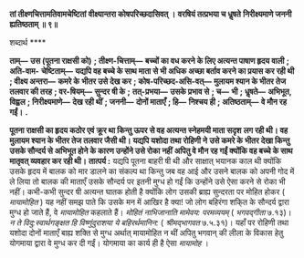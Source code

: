**तां तीक्ष्णचित्तामतिवामचेष्टितां** **वीक्ष्यान्तरा कोषपरिच्छदासिवत् ।** **वरषियं तत्प्रभया च धॢषते** **निरीक्ष्यमाणे जननी ह्यतिष्ठताम् ॥ ९॥** 

शब्दार्थ **** 

**ताम्—** **उस (पूतना राक्षसी को)** **; तीक्ष्ण-चित्ताम्—** **बच्चों का वध करने के लिए अत्यन्त पाषाण हृदय वाली** **; अति-वाम-** **चेष्टिताम्—** **यद्यपि वह बच्चे के साथ माता से भी अधिक अच्छा बर्ताव करने का प्रयास कर रही थी** **; वीक्ष्य अन्तरा—** **कमरे के** **भीतर उसे देख कर** **; कोष-परिच्छद-असि-वत्—** **मुलायम श्यान के भीतर तेज तलवार की तरह** **; वर-षियम्—** **सुन्दर षी के** **;** **तत्-प्रभया—** **उसके प्रभाव से** **; च—** **भी** **; धॢषते—** **अभिभूत, विह्वल** **; निरीक्ष्यमाणे—** **देख रही थीं** **; जननी—** **दोनों माताएँ** **; हि—** **निश्चय ही** **; अतिष्ठताम्—** **वे मौन रह गईं।** **.** 

**पूतना राक्षसी का हृदय कठोर एवं क्रूर था किन्तु ऊपर से वह अत्यन्त स्नेहमयी माता सदृश** **लग रही थी। वह मुलायम श्यान के भीतर तेज तलवार जैसी थी। यद्यपि यशोदा तथा रोहिणी ने** **उसे कमरे के भीतर देखा किन्तु उसके सौन्दर्य से अभिभूत होने के कारण उन्होंने उसे रोका नहीं** **अपितु वे मौन रह गईं क्योंकि वह बच्चे के साथ मातृवत् व्यवहार कर रही थी।** **तात्पर्य :** यद्यपि पूतना बाहरी षी थी और साक्षात् भयानक काल थी क्योंकि उसके हृदय में बालक को मार डालने का संकल्प था किन्तु जब वह आई और उसने बालक को अपनी गोद में ले लिया तो बालक की माताएँ उसके सौन्दर्य पर इतनी मुग्ध हो गईं कि उन्होंने उसे ऐसा करने से रोका भी नहीं। कभी-कभी सुन्दर षी अत्यन्त घातक होती है क्योंकि लोग उसकी ब्राह्य सुन्दरता पर मोहित होकर ( *मायामोहित* ) यह नहीं समझ पाते कि उसके मन में आखिर है क्या! जो लोग बहिरंगा शकि्त के सौन्दर्य द्वारा मुग्ध हो जाते हैं, वे *मायामोहित* कहलाते हैं। *मोहितं नाभिजानाति मामेवय: परमव्ययम्*  ( *भगवद्गीता* ७.१३)। *न ते विदु:स्वार्थगङ्क्षत हि विष्णुंदुराशया ये बहिरर्थमानिन:* ( *श्रीमद्भागवत*  ७.५.३१)। यहाँ पर रोहिणी तथा यशोदा दोनों माताएँ बाह्य शक्ति से मुग्ध अर्थात् मायामोहित न थीं अपितु भगवान् की लीला के विकास हेतु योगमाया द्वारा वे मुग्ध कर दी गईं। योगमाया का कार्य ही है ऐसा *मायामोह* ।  